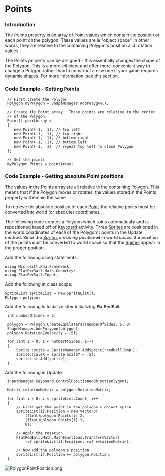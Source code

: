 # Points

### Introduction

The Points property is an array of [Point](../../../../../frb/docs/index.php) values which contain the position of each point on the polygon. These values are in "object space". In other words, they are relative to the containing Polygon's position and rotation values.

The Points property can be assigned - this essentially changes the shape of the Polygon. This is a more-efficient and often more-convenient way to change a Polygon rather than to construct a new one if your game requires dynamic shapes. For more information, see [this section](../../../../../frb/docs/index.php#Creating\_a\_Polygon).

### Code Example - Setting Points

```
 // First create the Polygon
 Polygon myPolygon = ShapeManager.AddPolygon();

 // Create the Point array.  These points are relative to the center
 // of the Polygon.
 Point[] pointArray = 
 {
    new Point(-1,  1), // top left
    new Point( 1,  1), // top right
    new Point( 1, -1), // bottom right
    new Point(-1, -1), // bottom left
    new Point(-1,  1)  // repeat top left to close Polygon
 };

 // Set the points
 myPolygon.Points = pointArray;
```

### Code Example - Getting absolute Point positions

The values in the Points array are all relative to the containing Polygon. This means that if the Polygon moves or rotates, the values stored in the Points property will remain the same.

To retrieve the absolute position of each [Point](../../../../../frb/docs/index.php), the relative points must be converted into world (or absolute) coordinates.

The following code creates a Polygon which spins automatically and is repositioned based off of [Keyboard](../../../../../frb/docs/index.php) activity. Three [Sprites](../../../../../frb/docs/index.php) are positioned in the world coordinates of each of the Polygon's points in the Update method. Since the [Sprites](../../../../../frb/docs/index.php) are being positioned in world space, the position of the points must be converted to world space so that the [Sprites](../../../../../frb/docs/index.php) appear in the proper position.

Add the following using statements:

```
using Microsoft.Xna.Framework;
using FlatRedBall.Math.Geometry;
using FlatRedBall.Input;
```

Add the following at class scope:

```
SpriteList spriteList = new SpriteList();
Polygon polygon;
```

Add the following in Initialize after initializing FlatRedBall:

```
 int numberOfSides = 3;

 polygon = Polygon.CreateEquilateral(numberOfSides, 5, 0);
 ShapeManager.AddPolygon(polygon);
 polygon.RotationZVelocity = .5f;

 for (int i = 0; i < numberOfSides; i++)
 {
     Sprite sprite = SpriteManager.AddSprite("redball.bmp");
     sprite.ScaleX = sprite.ScaleY = .5f;
     spriteList.Add(sprite);
 }
```

Add the following in Update:

```
 InputManager.Keyboard.ControlPositionedObject(polygon);

 Matrix rotationMatrix = polygon.RotationMatrix;

 for (int i = 0; i < spriteList.Count; i++)
 {
     // First get the point in the polygon's object space
     spriteList[i].Position = new Vector3(
         (float)polygon.Points[i].X,
         (float)polygon.Points[i].Y,
         0);

     // Apply the rotation
     FlatRedBall.Math.MathFunctions.TransformVector(
         ref spriteList[i].Position, ref rotationMatrix);

     // Now add the polygon's position
     spriteList[i].Position += polygon.Position;       
 }
```

![PolygonPointPosition.png](../../../../../.gitbook/assets/migrated\_media-PolygonPointPosition.png)
